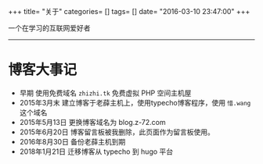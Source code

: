 +++
title= "关于"
categories= []
tags= []
date= "2016-03-10 23:47:00"
+++

一个在学习的互联网爱好者

----------------

# 博客大事记

- 早期         使用免费域名 `zhizhi.tk` 免费虚拟 PHP 空间主机屋
- 2015年3月末   建立博客于老薛主机上，使用typecho博客程序，使用 `惜.wang` 这个域名
- 2015年5月13日 更换博客域名为 blog.z-72.com
- 2015年6月20日  博客留言板被我删除，此页面作为留言板使用。
- 2016年8月30日  备份老薛主机到期
- 2018年1月21日  迁移博客从 typecho 到 hugo 平台